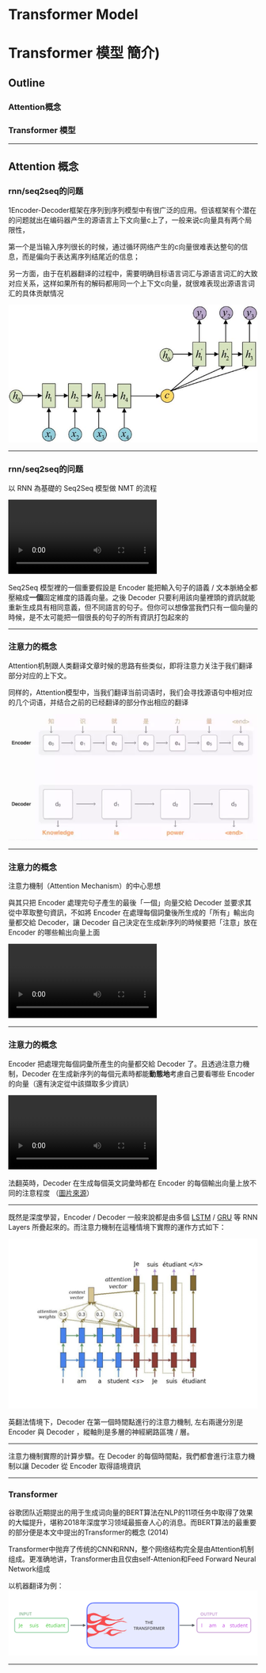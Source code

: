 #  Transformer Model

# Transformer 模型 簡介)



## Outline 



### Attention概念 

### Transformer 模型



---

## Attention 概念

### rnn/seq2seq的问题

1Encoder-Decoder框架在序列到序列模型中有很广泛的应用。但该框架有个潜在的问题就出在编码器产生的源语言上下文向量c上了，一般来说c向量具有两个局限性，

第一个是当输入序列很长的时候，通过循环网络产生的c向量很难表达整句的信息，而是偏向于表达离序列结尾近的信息；

另一方面，由于在机器翻译的过程中，需要明确目标语言词汇与源语言词汇的大致对应关系，这样如果所有的解码都用同一个上下文c向量，就很难表现出源语言词汇的具体贡献情况

![seq-seq](img/seq-seq.jpg)

---

### rnn/seq2seq的问题

以 RNN 為基礎的 Seq2Seq 模型做 NMT 的流程

<video src="img/seq2seq-unrolled-no-attention.mp4"></video>

Seq2Seq 模型裡的一個重要假設是 Encoder 能把輸入句子的語義 / 文本脈絡全都壓縮成**一個**固定維度的語義向量。之後 Decoder 只要利用該向量裡頭的資訊就能重新生成具有相同意義，但不同語言的句子。但你可以想像當我們只有一個向量的時候，是不太可能把一個很長的句子的所有資訊打包起來的

---

### 注意力的概念

Attention机制跟人类翻译文章时候的思路有些类似，即将注意力关注于我们翻译部分对应的上下文。

同样的，Attention模型中，当我们翻译当前词语时，我们会寻找源语句中相对应的几个词语，并结合之前的已经翻译的部分作出相应的翻译

![attention_trans1](img/attention_trans1.webp)

---

### 注意力的概念

注意力機制（Attention Mechanism）的中心思想

與其只把 Encoder 處理完句子產生的最後「一個」向量交給 Decoder 並要求其從中萃取整句資訊，不如將 Encoder  在處理每個詞彙後所生成的「所有」輸出向量都交給 Decoder，讓 Decoder 自己決定在生成新序列的時候要把「注意」放在 Encoder  的哪些輸出向量上面

<video src="img/seq2seq-unrolled-with-attention.mp4"></video>



---

### 注意力的概念

Encoder 把處理完每個詞彙所產生的向量都交給 Decoder 了。且透過注意力機制，Decoder 在生成新序列的每個元素時都能**動態地**考慮自己要看哪些 Encoder 的向量（還有決定從中該擷取多少資訊）

<video src="img/seq2seq_detail.mp4"></video>

法翻英時，Decoder 在生成每個英文詞彙時都在 Encoder 的每個輸出向量上放不同的注意程度                        （[圖片來源](https://jalammar.github.io/visualizing-neural-machine-translation-mechanics-of-seq2seq-models-with-attention/)）                                                

---

既然是深度學習，Encoder / Decoder 一般來說都是由多個 [LSTM](http://colah.github.io/posts/2015-08-Understanding-LSTMs/) / [GRU](https://en.wikipedia.org/wiki/Gated_recurrent_unit) 等 RNN Layers 所疊起來的。而注意力機制在這種情境下實際的運作方式如下：

![attention_mechanism_luong](img/attention_mechanism_luong.jpg)

英翻法情境下，Decoder 在第一個時間點進行的注意力機制, 左右兩邊分別是 Encoder 與 Decoder ，縱軸則是多層的神經網路區塊 / 層。



---

注意力機制實際的計算步驟。在 Decoder 的每個時間點，我們都會進行注意力機制以讓 Decoder 從 Encoder 取得語境資訊



---

### Transformer 

谷歌团队近期提出的用于生成词向量的BERT算法在NLP的11项任务中取得了效果的大幅提升，堪称2018年深度学习领域最振奋人心的消息。而BERT算法的最重要的部分便是本文中提出的Transformer的概念  (2014)

Transformer中抛弃了传统的CNN和RNN，整个网络结构完全是由Attention机制组成。更准确地讲，Transformer由且仅由self-Attenion和Feed Forward Neural Network组成  

以机器翻译为例：![transformer1](img/transformer1.png)

---



